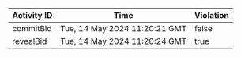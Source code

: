 | Activity ID | Time | Violation |
| --- | --- | --- |
| commitBid | Tue, 14 May 2024 11:20:21 GMT | false |
| revealBid | Tue, 14 May 2024 11:20:24 GMT | true |